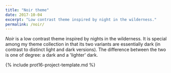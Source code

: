 ```yaml
---
title: "Noir theme"
date: 2017-10-04
excerpt: "Low contrast theme inspired by night in the wilderness."
permalink: /noir/
---
```

*Noir* is a low contrast theme inspired by nights in the wilderness. It is special among my theme collection in that its two variants are essentially dark (in contrast to distinct light and dark versions). The difference between the two is one of degree: a dark and a 'lighter' dark.

{% include prot16-project-template.md %}
